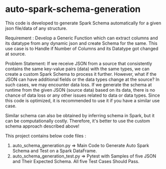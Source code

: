 # auto-spark-schema-generation
This code is developed to generate Spark Schema automatically for a given json file/data of any structure.

Requirement : 
    Develop a Generic Function which can extract columns and its datatype from any dynamic json and create Schema for the same.
    This use case is to Handle if Number of Columns and its Datatype got changed at source.
	

Problem Statement: If we receive JSON from a source that consistently contains the same key-value pairs (data) with the same types, we can create a custom Spark Schema to process it further. However, what if the JSON can have additional fields or the data types change at the source? In such cases, we may encounter data loss. If we generate the schema at runtime from the given JSON (source data) based on its data, there is no chance of data loss or any other issues related to data or data types. Since this code is optimized, it is recommended to use it if you have a similar use case.

Similar schema can also be obtained by inferring schema in Spark, but it can be computationally costly. Therefore, it's better to use the custom schema approach described above!

This project contains below code files :
1. auto_schema_generation.py => Main Code to Generate Auto Spark Schema and Test on a Spark DataFrame.
2. auto_schema_generation_test.py => Pytest with Samples of five JSON and Their Expected Schema. All five Test Cases Should Pass.